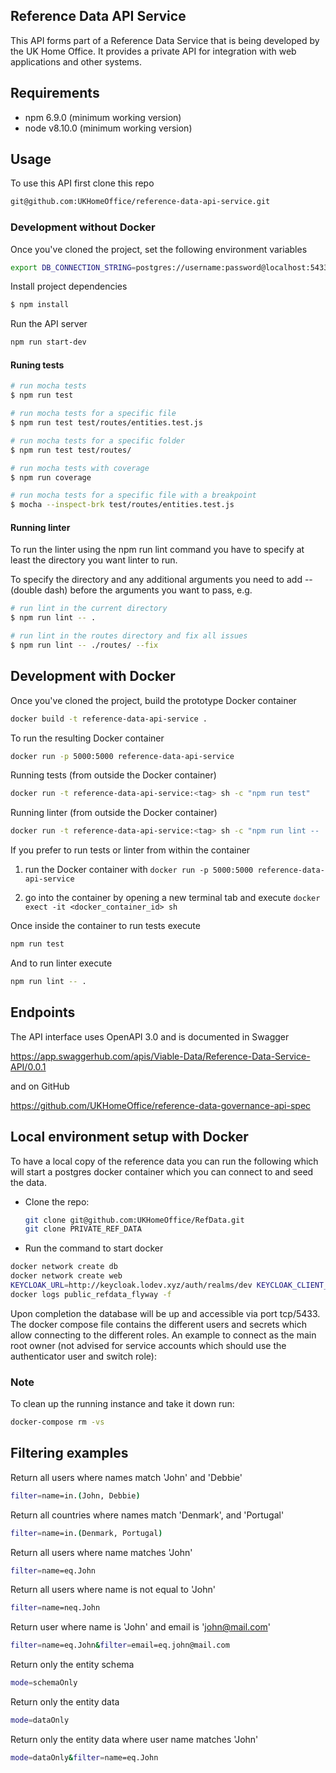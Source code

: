 ## Reference Data API Service

This API forms part of a Reference Data Service that is being developed by the UK Home Office. It provides a private API for integration with web applications and other systems.

## Requirements

* npm 6.9.0 (minimum working version)
* node v8.10.0 (minimum working version)

## Usage

To use this API first clone this repo

```sh
git@github.com:UKHomeOffice/reference-data-api-service.git
```

### Development without Docker

Once you've cloned the project, set the following environment variables

```sh
export DB_CONNECTION_STRING=postgres://username:password@localhost:5433/dbname
```

Install project dependencies

```sh
$ npm install
```

Run the API server

```sh
npm run start-dev
```

#### Runing tests

```sh
# run mocha tests
$ npm run test

# run mocha tests for a specific file
$ npm run test test/routes/entities.test.js

# run mocha tests for a specific folder
$ npm run test test/routes/

# run mocha tests with coverage
$ npm run coverage

# run mocha tests for a specific file with a breakpoint
$ mocha --inspect-brk test/routes/entities.test.js
```

#### Running linter
To run the linter using the npm run lint command you have to specify at least the directory you want linter to run.

To specify the directory and any additional arguments you need to add -- (double dash) before the arguments you want to pass, e.g.

```sh
# run lint in the current directory
$ npm run lint -- .

# run lint in the routes directory and fix all issues
$ npm run lint -- ./routes/ --fix
```

## Development with Docker

Once you've cloned the project, build the prototype Docker container

```sh
docker build -t reference-data-api-service .
```

To run the resulting Docker container

```sh
docker run -p 5000:5000 reference-data-api-service
```

Running tests (from outside the Docker container)

```sh
docker run -t reference-data-api-service:<tag> sh -c "npm run test"
```

Running linter (from outside the Docker container)

```sh
docker run -t reference-data-api-service:<tag> sh -c "npm run lint -- ."
```

If you prefer to run tests or linter from within the container

1. run the Docker container with `docker run -p 5000:5000 reference-data-api-service`

2. go into the container by opening a new terminal tab and execute `docker exect -it <docker_container_id> sh`

Once inside the container to run tests execute

```sh
npm run test
```

And to run linter execute

```sh
npm run lint -- .
```

## Endpoints
The API interface uses OpenAPI 3.0 and is documented in Swagger

https://app.swaggerhub.com/apis/Viable-Data/Reference-Data-Service-API/0.0.1

and on GitHub

https://github.com/UKHomeOffice/reference-data-governance-api-spec

## Local environment setup with Docker

To have a local copy of the reference data you can run the following which will start a postgres docker container which you can connect to and seed the data.

* Clone the repo:

  ```bash
  git clone git@github.com:UKHomeOffice/RefData.git
  git clone PRIVATE_REF_DATA
  ```

* Run the command to start docker

```bash
docker network create db
docker network create web
KEYCLOAK_URL=http://keycloak.lodev.xyz/auth/realms/dev KEYCLOAK_CLIENT_ID=refdata-api PUBLIC_REFDATA_FLYWAY=/Users/XXX/GIT/cop/RefData PRIVATE_REFDATA_FLYWAY=/Users/XXX/GIT/cop/private_refdata docker-compose up
docker logs public_refdata_flyway -f
```

Upon completion the database will be up and accessible via port tcp/5433. The docker compose file contains the different users and secrets which allow connecting to the different roles. An example to connect as the main root owner (not advised for service accounts which should use the authenticator user and switch role):

### Note

To clean up the running instance and take it down run:

```bash
docker-compose rm -vs
```

## Filtering examples
Return all users where names match 'John' and 'Debbie'
```bash
filter=name=in.(John, Debbie)
```

Return all countries where names match 'Denmark', and 'Portugal'
```bash
filter=name=in.(Denmark, Portugal)
```

Return all users where name matches 'John'
```bash
filter=name=eq.John
```

Return all users where name is not equal to 'John'
```bash
filter=name=neq.John
```

Return user where name is 'John' and email is 'john@mail.com'
```bash
filter=name=eq.John&filter=email=eq.john@mail.com
```

Return only the entity schema
```bash
mode=schemaOnly
```

Return only the entity data
```bash
mode=dataOnly
```

Return only the entity data where user name matches 'John'
```bash
mode=dataOnly&filter=name=eq.John
```
